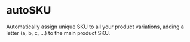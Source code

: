 autoSKU
=======

Automatically assign unique SKU to all your product variations, adding a letter (a, b, c, ...) to the main product SKU.
